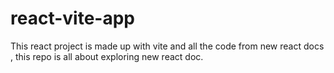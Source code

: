# react-vite-app
This react project is made up with vite and all the code from new react docs , this repo is all about exploring new react doc.
